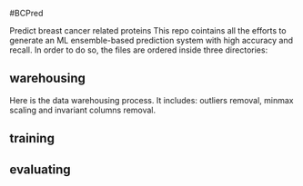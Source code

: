 #BCPred

Predict breast cancer related proteins
This repo cointains all the efforts to generate an ML ensemble-based prediction system with high accuracy and recall. In order to do so, the files are ordered inside three directories: 

## warehousing
Here is the data warehousing process. It includes: outliers removal, minmax scaling and invariant columns removal. 
## training
## evaluating
